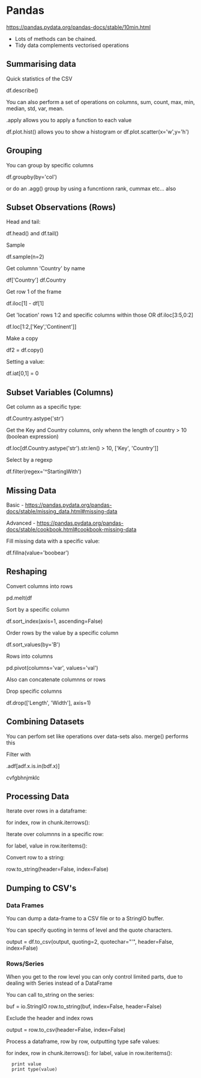 # Pandas

https://pandas.pydata.org/pandas-docs/stable/10min.html

* Lots of methods can be chained.
* Tidy data complements vectorised operations

## Summarising data

Quick statistics of the CSV

  df.describe()

You can also perform a set of operations on columns, sum, count, max, min, median, std, var, mean.

.apply allows you to apply a function to each value

df.plot.hist() allows you to show a histogram or df.plot.scatter(x='w',y='h')

## Grouping

You can group by specific columns

  df.groupby(by='col')

or do an .agg() group by using a funcntionn rank, cummax etc... also

## Subset Observations (Rows)

Head and tail:

  df.head() and df.tail() 
  
Sample

  df.sample(n=2)
  
Get columnn 'Country' by name

  df['Country']
  df.Country
  
Get row 1 of the frame

  df.iloc[1] - df[1]
  
Get 'location' rows 1:2 and specific columns within those OR df.iloc[3:5,0:2]

  df.loc[1:2,['Key','Continent']]
  
Make a copy

  df2 = df.copy()

Setting a value:

  df.iat[0,1] = 0
  
## Subset Variables (Columns)

Get column as a specific type:

  df.Country.astype('str')
  
Get the Key and Country columns, only whenn the length of country > 10 (boolean expression)

  df.loc[df.Country.astype('str').str.len() > 10, ['Key', 'Country']]

Select by a regexp

  df.filter(regex='^StartingWith')
  
## Missing Data

Basic - https://pandas.pydata.org/pandas-docs/stable/missing_data.html#missing-data

Advanced - https://pandas.pydata.org/pandas-docs/stable/cookbook.html#cookbook-missing-data

Fill missing data with a specific value:

  df.fillna(value='boobear')

## Reshaping

Convert columns into rows

  pd.melt(df

Sort by a specific column

  df.sort_index(axis=1, ascending=False)
  
Order rows by the value by a specific column

  df.sort_values(by='B')

Rows into columns

  pd.pivot(columns='var', values='val')

Also can concatenate columnns or rows

Drop specific columns

  df.drop(['Length', 'Width'], axis=1)
  
## Combining Datasets

You can perfom set like operations over data-sets also.  merge() performs this

Filter with 

  .adf[adf.x.is.in(bdf.x)]
  
cvfgbhnjmklc  

## Processing Data

Iterate over rows in a dataframe:

  for index, row in chunk.iterrows():
  
Iterate over columnns in a specific row:

  for label, value in row.iteritems():
  
Convert row to a string:

  row.to_string(header=False, index=False)
 
## Dumping to CSV's

### Data Frames
You can dump a data-frame to a CSV file or to a StringIO buffer.  

You can specify quoting in terms of level and the quote characters.

  output = df.to_csv(output,
                     quoting=2,
                     quotechar="'",
                     header=False,
                     index=False)

### Rows/Series
When you get to the row level you can only control limited parts, due to dealing with Series instead of a DataFrame

You can call to_string on the series:

  buf = io.StringIO
  row.to_string(buf, index=False, header=False)

Exclude the header and index rows

  output = row.to_csv(header=False, index=False)
  
Process a dataframe, row by row, outputting type safe values:

  for index, row in chunk.iterrows():
    for label, value in row.iteritems():

      print value
      print type(value)
